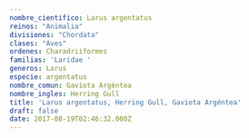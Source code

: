 ```yaml
---
nombre_cientifico: Larus argentatus
reinos: "Animalia"
divisiones: "Chordata"
clases: "Aves"
ordenes: Charadriiformes
familias: 'Laridae '
generos: Larus
especie: argentatus
nombre_comun: Gaviota Argéntea
nombre_ingles: Herring Gull
title: 'Larus argentatus, Herring Gull, Gaviota Argéntea'
draft: false
date: 2017-08-19T02:46:32.000Z
---
```


